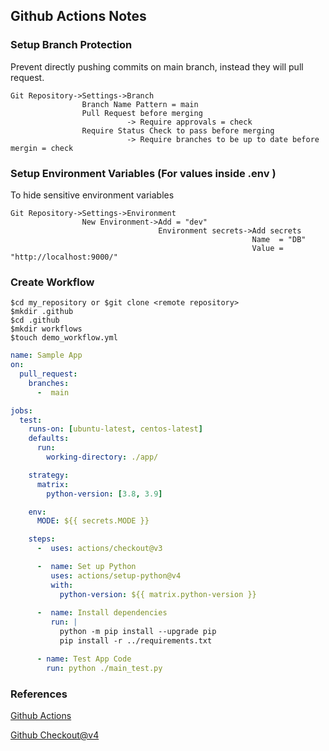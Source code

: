 ## Github Actions Notes

### Setup Branch Protection
Prevent directly pushing commits on main branch, instead they will pull request.
```vim
Git Repository->Settings->Branch
                Branch Name Pattern = main
                Pull Request before merging
                          -> Require approvals = check 
                Require Status Check to pass before merging
                          -> Require branches to be up to date before mergin = check
```
### Setup Environment Variables (For values inside .env )
To hide sensitive environment variables
```
Git Repository->Settings->Environment
                New Environment->Add = "dev"
                                 Environment secrets->Add secrets
                                                      Name  = "DB"
                                                      Value = "http://localhost:9000/"
```
### Create Workflow 
```vim
$cd my_repository or $git clone <remote repository>
$mkdir .github 
$cd .github
$mkdir workflows
$touch demo_workflow.yml
```
```yml
name: Sample App
on:
  pull_request:
    branches:
      -  main

jobs:
  test:
    runs-on: [ubuntu-latest, centos-latest]
    defaults:
      run:
        working-directory: ./app/

    strategy:
      matrix:
        python-version: [3.8, 3.9]

    env:
      MODE: ${{ secrets.MODE }}

    steps:
      -  uses: actions/checkout@v3

      -  name: Set up Python
         uses: actions/setup-python@v4
         with:
           python-version: ${{ matrix.python-version }}
      
      -  name: Install dependencies
         run: |
           python -m pip install --upgrade pip
           pip install -r ../requirements.txt

      - name: Test App Code
        run: python ./main_test.py
```
### References
[Github Actions](https://www.youtube.com/watch?v=UEOtZvTCmDo)

[Github Checkout@v4](https://github.com/actions/checkout)
